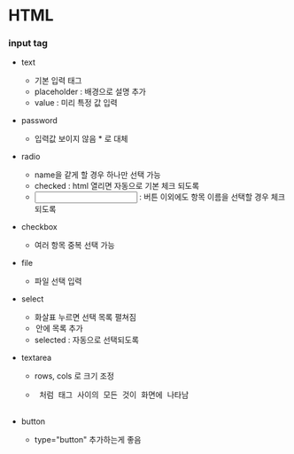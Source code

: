 # HTML

### input tag

+ text
  + 기본 입력 태그
  + placeholder : 배경으로 설명 추가
  + value : 미리 특정 값 입력

+ password
  + 입력값 보이지 않음 * 로 대체

+ radio
  + name을 같게 할 경우 하나만 선택 가능
  + checked : html 열리면 자동으로 기본 체크 되도록
  + <label> <input> <label> : 버튼 이외에도 항목 이름을 선택할 경우 체크 되도록

+ checkbox
  + 여러 항목 중복 선택 가능

+ file
  + 파일 선택 입력

+ select
  + 화살표 누르면 선택 목록 펼쳐짐
  + <option> 안에 목록 추가
  + selected : 자동으로 선택되도록

+ textarea
  + rows, cols 로 크기 조정
  + <pre> 처럼 태그 사이의 모든 것이 화면에 나타남

+ button
  + type="button" 추가하는게 좋음
